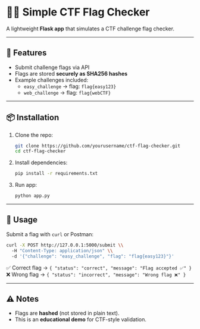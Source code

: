 # 🏴‍☠️ Simple CTF Flag Checker

A lightweight **Flask app** that simulates a CTF challenge flag checker.

---

## 🚀 Features
- Submit challenge flags via API
- Flags are stored **securely as SHA256 hashes**
- Example challenges included:
  - `easy_challenge` → flag: `flag{easy123}`
  - `web_challenge` → flag: `flag{webCTF}`

---

## 📦 Installation
1. Clone the repo:
   ```bash
   git clone https://github.com/yourusername/ctf-flag-checker.git
   cd ctf-flag-checker
   ```

2. Install dependencies:
   ```bash
   pip install -r requirements.txt
   ```

3. Run app:
   ```bash
   python app.py
   ```

---

## 🎯 Usage
Submit a flag with `curl` or Postman:
```bash
curl -X POST http://127.0.0.1:5000/submit \\
  -H "Content-Type: application/json" \\
  -d '{"challenge": "easy_challenge", "flag": "flag{easy123}"}'
```

✅ Correct flag → `{ "status": "correct", "message": "Flag accepted ✅" }`  
❌ Wrong flag → `{ "status": "incorrect", "message": "Wrong flag ❌" }`

---

## ⚠️ Notes
- Flags are **hashed** (not stored in plain text).  
- This is an **educational demo** for CTF-style validation.  

